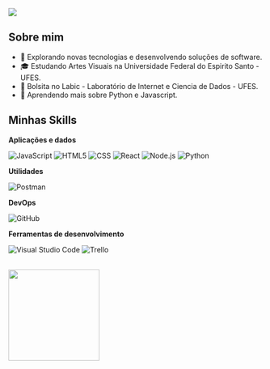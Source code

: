 ![](https://komarev.com/ghpvc/?username=robertmareto&color=006bed)

## Sobre mim

- 🤔 Explorando novas tecnologias e desenvolvendo soluções de software.
- 🎓 Estudando Artes Visuais na Universidade Federal do Espirito Santo - UFES.
- 💼 Bolsita no Labic - Laboratório de Internet e Ciencia de Dados - UFES.
- 🌱 Aprendendo mais sobre Python e Javascript.

## Minhas Skills

**Aplicações e dados**

![JavaScript](https://img.shields.io/badge/-JavaScript-333333?style=flat&logo=javascript)
![HTML5](https://img.shields.io/badge/-HTML5-333333?style=flat&logo=HTML5)
![CSS](https://img.shields.io/badge/-CSS-333333?style=flat&logo=CSS3&logoColor=1572B6)
![React](https://img.shields.io/badge/-React-333333?style=flat&logo=react)
![Node.js](https://img.shields.io/badge/-Node.js-333333?style=flat&logo=node.js)
![Python](https://img.shields.io/badge/-Python-333333?style=flat&logo=python)

**Utilidades**

![Postman](https://img.shields.io/badge/-Postman-333333?style=flat&logo=postman)

**DevOps**

![GitHub](https://img.shields.io/badge/-GitHub-333333?style=flat&logo=github)

**Ferramentas de desenvolvimento**

![Visual Studio Code](https://img.shields.io/badge/-Visual%20Studio%20Code-333333?style=flat&logo=visual-studio-code&logoColor=007ACC)
![Trello](https://img.shields.io/badge/-Trello-333333?style=flat&logo=trello&logoColor=007ACC)

<br/>

<a href="https://github.com/robertmareto" title="Robert's Profile">
  <img height="180em" src="https://github-readme-stats.vercel.app/api?username=robertmareto&theme=dracula&show_icons=true" />
</a>
